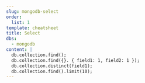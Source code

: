 ```yaml
---
slug: mongodb-select
order:
  list: 1
template: cheatsheet
title: Select
dbs:
  - mongodb
content: |
  db.collection.find();
  db.collection.find({}. { field1: 1, field2: 1 });
  db.collection.distinct(field1);
  db.collection.find().limit(10);
---
```


